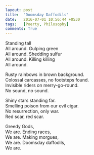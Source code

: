 ```yaml
---
layout: post
title:  "Doomsday Daffodils"
date:   2016-07-01 10:56:44 +0530
tags:   [Poerty, Philosophy]
comments: True
---
```


Standing tall   
All around. Gulping green   
All around. Shedding sulfur   
All around. Killing killing   
All around.   
   
Rusty rainbows in brown background.   
Colossal carcasses, no footsteps found.   
Invisible riders on merry-go-round.   
No sound, no sound.   
   
Shiny stars standing far.   
Smelling poison from our evil cigar.   
No resurrection, only war.   
Red scar, red scar.   
   
Greedy Gods,   
We are. Ending races,   
We are. Making morgues,   
We are. Doomsday daffodils,   
We are.   